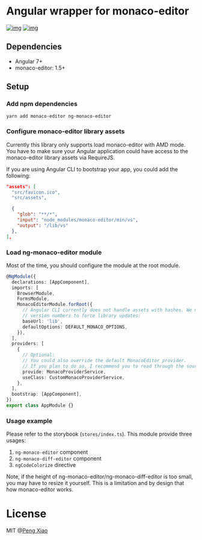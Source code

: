 # Angular wrapper for monaco-editor
[![img](https://travis-ci.org/pengx17/ng-monaco-editor.svg?branch=master)](https://travis-ci.org/pengx17/ng-monaco-editor)
[![img](https://badge.fury.io/js/ng-monaco-editor.svg)](https://www.npmjs.com/package/ng-monaco-editor)
## Dependencies

- Angular 7+
- monaco-editor: 1.5+

## Setup

### Add npm dependencies

```
yarn add monaco-editor ng-monaco-editor
```

### Configure monaco-editor library assets

Currently this library only supports load monaco-editor with AMD mode. You have
to make sure your Angular application could have access to the monaco-editor library
assets via RequireJS.

If you are using Angular CLI to bootstrap your app, you could add the following:

```json
"assets": [
  "src/favicon.ico",
  "src/assets",

  {
    "glob": "**/*",
    "input": "node_modules/monaco-editor/min/vs",
    "output": "/lib/vs"
  },
],
```

### Load ng-monaco-editor module

Most of the time, you should configure the module at the root module.

```ts
@NgModule({
  declarations: [AppComponent],
  imports: [
    BrowserModule,
    FormsModule,
    MonacoEditorModule.forRoot({
      // Angular CLI currently does not handle assets with hashes. We manage it by manually adding
      // version numbers to force library updates:
      baseUrl: 'lib',
      defaultOptions: DEFAULT_MONACO_OPTIONS,
    }),
  ],
  providers: [
    {
      // Optional:
      // You could also override the default MonacoEditor provider.
      // If you plan to do so, I recommend you to read through the source code.
      provide: MonacoProviderService,
      useClass: CustomMonacoProviderService,
    },
  ],
  bootstrap: [AppComponent],
})
export class AppModule {}
```

### Usage example

Please refer to the storybook (`stores/index.ts`).
This module provide three usages:

1. `ng-monaco-editor` component
2. `ng-monaco-diff-editor` component
3. `ngCodeColorize` directive

Note, if the height of ng-monaco-editor/ng-monaco-diff-editor is too small, you
may have to resize it yourself. This is a limitation and by design
that how monaco-editor works.

# License

MIT @[Peng Xiao](https://github.com/pengx17)
